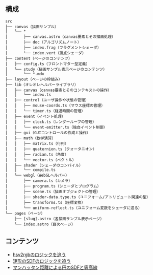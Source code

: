 ## 構成

```
src
├── canvas（描画サンプル）
│   └── *
│       ├── canvas.astro（canvas要素とその描画処理）
│       ├── doc（アルゴリズムノート）
│       ├── index.frag（フラグメントシェーダ）
│       └── index.vert（頂点シェーダ）
├── content（ページのコンテンツ）
│   ├── config.ts（フロントマター型定義）
│   └── study（描画サンプル表示ページのコンテンツ）
│       └── *.mdx
├── layout（ページの枠組み）
├── lib（オレオレヘルパーライブラリ）
│   ├── canvas（canvas要素とそのコンテキストの操作）
│   │   └── index.ts
│   ├── control（ユーザ操作や状態の管理）
│   │   ├── mouse-coords.ts（マウス座標の管理）
│   │   └── timer.ts（経過時間の管理）
│   ├── event（イベント処理）
│   │   ├── clock.ts（レンダーループの管理）
│   │   └── event-emitter.ts（独自イベント制御）
│   ├── gui（GUIコントロールの作成と操作）
│   ├── math（数学演算）
│   │   ├── matrix.ts（行列）
│   │   ├── quaternion.ts（クォータニオン）
│   │   ├── radian.ts（角度）
│   │   └── vector.ts（ベクトル）
│   ├── shader（シェーダのコンパイル）
│   │   └── compile.ts
│   └── webgl（WebGLヘルパー）
│       ├── camera.ts（カメラ）
│       ├── program.ts（シェーダとプログラム）
│       ├── scene.ts（描画オブジェクトの管理）
│       ├── shader-data.type.ts（ユニフォーム/アトリビュート関連の型）
│       ├── transforms.ts（座標変換）
│       └── uniform-reflect.ts（ユニフォーム変数をシェーダに送る）
└── pages（ページ）
    ├── [slug].astro（各描画サンプル表示ページ）
    └── index.astro（目次ページ）
```

## コンテンツ

- [hsv2rgbのロジックを追う](/src/canvas/hsv-color-space-bg/doc/hsv2rgb.md)
- [矩形のSDFのロジックを追う](/src/canvas/sdf-rect-bg)
- [マンハッタン距離による円のSDFと等高線](/src/canvas/sdf-circle-manhattan-distance)